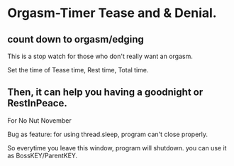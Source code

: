 # Orgasm-Timer Tease and & Denial.
count down to orgasm/edging
--------------------------------------------------
This is a stop watch for those who don't really want an orgasm.

Set the time of Tease time, Rest time, Total time.

Then, it can help you having a goodnight or RestInPeace.
--------------------------------------------------
For No Nut November


Bug as feature: for using thread.sleep, program can't close properly.

  So everytime you leave this window, program will shutdown.
  you can use it as BossKEY/ParentKEY.
